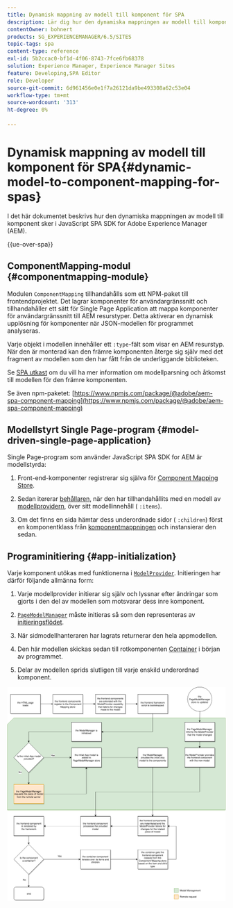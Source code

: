 ```yaml
---
title: Dynamisk mappning av modell till komponent för SPA
description: Lär dig hur den dynamiska mappningen av modell till komponent sker i JavaScript SPA SDK för Adobe Experience Manager.
contentOwner: bohnert
products: SG_EXPERIENCEMANAGER/6.5/SITES
topic-tags: spa
content-type: reference
exl-id: 5b2ccac0-bf1d-4f06-8743-7fce6fb68378
solution: Experience Manager, Experience Manager Sites
feature: Developing,SPA Editor
role: Developer
source-git-commit: 6d961456e0e1f7a26121da9be493308a62c53e04
workflow-type: tm+mt
source-wordcount: '313'
ht-degree: 0%

---
```



# Dynamisk mappning av modell till komponent för SPA{#dynamic-model-to-component-mapping-for-spas}

I det här dokumentet beskrivs hur den dynamiska mappningen av modell till komponent sker i JavaScript SPA SDK for Adobe Experience Manager (AEM).

{{ue-over-spa}}

## ComponentMapping-modul {#componentmapping-module}

Modulen `ComponentMapping` tillhandahålls som ett NPM-paket till frontendprojektet. Det lagrar komponenter för användargränssnitt och tillhandahåller ett sätt för Single Page Application att mappa komponenter för användargränssnitt till AEM resurstyper. Detta aktiverar en dynamisk upplösning för komponenter när JSON-modellen för programmet analyseras.

Varje objekt i modellen innehåller ett `:type`-fält som visar en AEM resurstyp. När den är monterad kan den främre komponenten återge sig själv med det fragment av modellen som den har fått från de underliggande biblioteken.

Se [SPA utkast](/help/sites-developing/spa-blueprint.md) om du vill ha mer information om modellparsning och åtkomst till modellen för den främre komponenten.

Se även npm-paketet: [https://www.npmjs.com/package/@adobe/aem-spa-component-mapping](https://www.npmjs.com/package/@adobe/aem-spa-component-mapping)

## Modellstyrt Single Page-program {#model-driven-single-page-application}

Single Page-program som använder JavaScript SPA SDK for AEM är modellstyrda:

1. Front-end-komponenter registrerar sig själva för [Component Mapping Store](/help/sites-developing/spa-dynamic-model-to-component-mapping.md#componentmapping-module).
1. Sedan itererar [behållaren](/help/sites-developing/spa-blueprint.md#container), när den har tillhandahållits med en modell av [modellprovidern](/help/sites-developing/spa-blueprint.md#the-model-provider), över sitt modellinnehåll ( `:items`).

1. Om det finns en sida hämtar dess underordnade sidor ( `:children`) först en komponentklass från [komponentmappningen](/help/sites-developing/spa-blueprint.md#componentmapping) och instansierar den sedan.

## Programinitiering {#app-initialization}

Varje komponent utökas med funktionerna i [`ModelProvider`](/help/sites-developing/spa-blueprint.md#the-model-provider). Initieringen har därför följande allmänna form:

1. Varje modellprovider initierar sig själv och lyssnar efter ändringar som gjorts i den del av modellen som motsvarar dess inre komponent.
1. [`PageModelManager`](/help/sites-developing/spa-blueprint.md#pagemodelmanager) måste initieras så som den representeras av [initieringsflödet](/help/sites-developing/spa-blueprint.md).

1. När sidmodellhanteraren har lagrats returnerar den hela appmodellen.
1. Den här modellen skickas sedan till rotkomponenten [Container](/help/sites-developing/spa-blueprint.md#container) i början av programmet.
1. Delar av modellen sprids slutligen till varje enskild underordnad komponent.

![app_model_initialization](assets/app_model_initialization.png)
